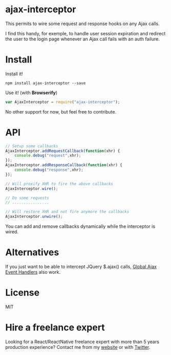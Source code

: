 ajax-interceptor
================

This permits to wire some request and response hooks on any Ajax calls.

I find this handy, for exemple, to handle user session expiration and redirect the user to the login page whenever an Ajax call fails with an auth failure.

Install
==============

Install it!
```
npm install ajax-interceptor --save
```

Use it! (with **Browserify**)
```javascript
var AjaxInterceptor = require("ajax-interceptor");
```

No other support for now, but feel free to contribute.


API
===============

```javascript
// Setup some callbacks
AjaxInterceptor.addRequestCallback(function(xhr) {
    console.debug("request",xhr);
});
AjaxInterceptor.addResponseCallback(function(xhr) {
    console.debug("response",xhr);
});

// Will proxify XHR to fire the above callbacks
AjaxInterceptor.wire();

// Do some requests
// ................

// Will restore XHR and not fire anymore the callbacks
AjaxInterceptor.unwire();
```

You can add and remove callbacks dynamically while the interceptor is wired.



Alternatives
===================

If you just want to be able to intercept JQuery $.ajax() calls, [Global Ajax Event Handlers](http://api.jquery.com/category/ajax/global-ajax-event-handlers/) also work.

License
===================

MIT

# Hire a freelance expert

Looking for a React/ReactNative freelance expert with more than 5 years production experience?
Contact me from my [website](https://sebastienlorber.com/) or with [Twitter](https://twitter.com/sebastienlorber).
